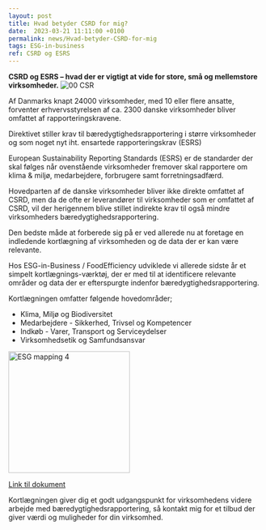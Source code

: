 ```yaml
---
layout: post
title: Hvad betyder CSRD for mig?
date:  2023-03-21 11:11:00 +0100
permalink: news/Hvad-betyder-CSRD-for-mig
tags: ESG-in-business 
ref: CSRD og ESRS
---
```


**CSRD og ESRS – hvad der er vigtigt at vide for store, små og mellemstore virksomheder.**
![00 CSR](https://user-images.githubusercontent.com/75361000/229443419-00831445-fdb4-4849-bb31-38ef09519ced.jpg#pull-left;w360)


Af Danmarks knapt 24000 virksomheder, med 10 eller flere ansatte, forventer erhvervsstyrelsen af ca. 2300 danske virksomheder bliver omfattet af rapporteringskravene.

Direktivet stiller krav til bæredygtighedsrapportering i større virksomheder og som noget nyt iht. ensartede rapporteringskrav (ESRS)

European Sustainability Reporting Standards (ESRS) er de standarder der skal følges når ovenstående virksomheder fremover skal rapportere om klima & miljø, medarbejdere, forbrugere samt forretningsadfærd.  

Hovedparten af de danske virksomheder bliver ikke direkte omfattet af CSRD, men da de ofte er leverandører til virksomheder som er omfattet af CSRD, vil der herigennem blive stillet indirekte krav til også mindre virksomheders bæredygtighedsrapportering. 

Den bedste måde at forberede sig på er ved allerede nu at foretage en indledende kortlægning af virksomheden og de data der er kan være relevante. 

Hos ESG-in-Business / FoodEfficiency udviklede vi allerede sidste år et simpelt kortlægnings-værktøj, der er med til at identificere relevante områder og data der er efterspurgte indenfor bæredygtighedsrapportering. 

Kortlægningen omfatter følgende hovedområder;
* Klima, Miljø og Biodiversitet
* Medarbejdere - Sikkerhed, Trivsel og Kompetencer
* Indkøb - Varer, Transport og Serviceydelser
* Virksomhedsetik og Samfundsansvar

<img width="240" alt="ESG mapping 4" src="https://user-images.githubusercontent.com/75361000/229443516-d7dd107c-4e72-48ae-b4ad-77ac5b019a4f.png">

[Link til  dokument](/assets/publications/2023%20CSRD%20og%20ESRS%20Marts.pdf)

Kortlægningen giver dig et godt udgangspunkt for virksomhedens videre arbejde med bæredygtighedsrapportering, så kontakt mig for et tilbud der giver værdi og muligheder for din virksomhed. 
